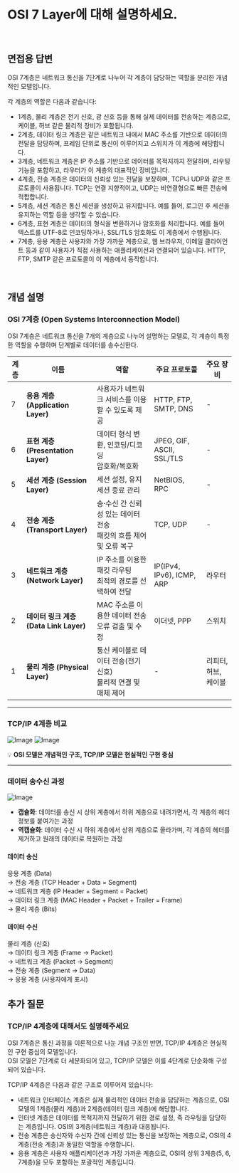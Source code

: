 # OSI 7 Layer에 대해 설명하세요.

<br/>

## 면접용 답변
OSI 7계층은 네트워크 통신을 7단계로 나누어 각 계층이 담당하는 역할을 분리한 개념적인 모델입니다.

각 계층의 역할은 다음과 같습니다:  
- 1계층, 물리 계층은 전기 신호, 광 신호 등을 통해 실제 데이터를 전송하는 계층으로, 케이블, 허브 같은 물리적 장비가 포함됩니다.  
- 2계층, 데이터 링크 계층은 같은 네트워크 내에서 MAC 주소를 기반으로 데이터의 전달을 담당하며, 프레임 단위로 통신이 이루어지고 스위치가 이 계층에 해당합니다.  
- 3계층, 네트워크 계층은 IP 주소를 기반으로 데이터를 목적지까지 전달하며, 라우팅 기능을 포함하고, 라우터가 이 계층의 대표적인 장비입니다.  
- 4계층, 전송 계층은 데이터의 신뢰성 있는 전달을 보장하며, TCP나 UDP와 같은 프로토콜이 사용됩니다. TCP는 연결 지향적이고, UDP는 비연결형으로 빠른 전송에 적합합니다.  
- 5계층, 세션 계층은 통신 세션을 생성하고 유지합니다. 예를 들어, 로그인 후 세션을 유지하는 역할 등을 생각할 수 있습니다.  
- 6계층, 표현 계층은 데이터의 형식을 변환하거나 암호화를 처리합니다. 예를 들어 텍스트를 UTF-8로 인코딩하거나, SSL/TLS 암호화도 이 계층에서 수행됩니다.  
- 7계층, 응용 계층은 사용자와 가장 가까운 계층으로, 웹 브라우저, 이메일 클라이언트 등과 같이 사용자가 직접 사용하는 애플리케이션과 연결되어 있습니다. HTTP, FTP, SMTP 같은 프로토콜이 이 계층에서 동작합니다.  

<br/>

## 개념 설명
### OSI 7계층 (Open Systems Interconnection Model)

OSI 7계층은 네트워크 통신을 7개의 계층으로 나누어 설명하는 모델로, 각 계층이 특정한 역할을 수행하며 단계별로 데이터를 송수신한다.

| 계층 | 이름 | 역할                                        | 주요 프로토콜 | 주요 장비 |
|------|------|-------------------------------------------|--------------|----------|
| 7 | **응용 계층 (Application Layer)** | 사용자가 네트워크 서비스를 이용할 수 있도록 제공               | HTTP, FTP, SMTP, DNS | - |
| 6 | **표현 계층 (Presentation Layer)** | 데이터 형식 변환, 인코딩/디코딩<br>암호화/복호화             | JPEG, GIF, ASCII, SSL/TLS | - |
| 5 | **세션 계층 (Session Layer)** | 세션 설정, 유지<br>세션 종료 관리                     | NetBIOS, RPC | - |
| 4 | **전송 계층 (Transport Layer)** | 송·수신 간 신뢰성 있는 데이터 전송<br>패킷의 흐름 제어 및 오류 복구 | TCP, UDP | - |
| 3 | **네트워크 계층 (Network Layer)** | IP 주소를 이용한 패킷 라우팅<br>최적의 경로를 선택하여 전달      | IP(IPv4, IPv6), ICMP, ARP | 라우터 |
| 2 | **데이터 링크 계층 (Data Link Layer)** | MAC 주소를 이용한 데이터 전송<br>오류 검출 및 수정          | 이더넷, PPP | 스위치 |
| 1 | **물리 계층 (Physical Layer)** | 통신 케이블로 데이터 전송(전기 신호)<br>물리적 연결 및 매체 제어   | - | 리피터, 허브, 케이블 |

---

### TCP/IP 4계층 비교

![Image](https://github.com/user-attachments/assets/1fb41f83-5fc7-496c-b779-2d6824a3d945)
![Image](https://github.com/user-attachments/assets/6a3f8538-5c41-47e9-9ec9-66c8fda9b86b)

💡 **OSI 모델은 개념적인 구조, TCP/IP 모델은 현실적인 구현 중심**

---

### 데이터 송수신 과정
![Image](https://github.com/user-attachments/assets/30820472-bf9f-440d-9cf9-1a0532579d7f)

- **캡슐화**: 데이터를 송신 시 상위 계층에서 하위 계층으로 내려가면서, 각 계층의 헤더 정보를 붙여가는 과정  
- **역캡슐화**: 데이터 수신 시 하위 계층에서 상위 계층으로 올라가며, 각 계층의 헤더를 제거하고 원래의 데이터로 복원하는 과정


#### 데이터 송신
응용 계층 (Data)  
→ 전송 계층 (TCP Header + Data = Segment)  
→ 네트워크 계층 (IP Header + Segment = Packet)  
→ 데이터 링크 계층 (MAC Header + Packet + Trailer = Frame)  
→ 물리 계층 (Bits)

#### 데이터 수신
물리 계층 (신호)  
→ 데이터 링크 계층 (Frame → Packet)  
→ 네트워크 계층 (Packet → Segment)  
→ 전송 계층 (Segment → Data)  
→ 응용 계층 (사용자에게 표시)

## 추가 질문
### TCP/IP 4계층에 대해서도 설명해주세요
OSI 7계층은 통신 과정을 이론적으로 나눈 개념 구조인 반면, TCP/IP 4계층은 현실적인 구현 중심의 모델입니다.  
OSI 모델은 7단계로 더 세분화되어 있고, TCP/IP 모델은 이를 4단계로 단순화해 구성되어 있습니다.

TCP/IP 4계층은 다음과 같은 구조로 이루어져 있습니다:
- 네트워크 인터페이스 계층은 실제 물리적인 데이터 전송을 담당하는 계층으로, OSI 모델의 1계층(물리 계층)과 2계층(데이터 링크 계층)에 해당합니다.
- 인터넷 계층은 데이터를 목적지까지 전달하기 위한 경로 설정, 즉 라우팅을 담당하는 계층입니다. OSI의 3계층(네트워크 계층)과 대응됩니다.
- 전송 계층은 송신자와 수신자 간에 신뢰성 있는 통신을 보장하는 계층으로, OSI의 4계층(전송 계층)과 동일한 역할을 수행합니다.
- 응용 계층은 사용자 애플리케이션과 가장 가까운 계층으로, OSI의 상위 3계층(5, 6, 7계층)을 모두 포함하는 포괄적인 계층입니다.
